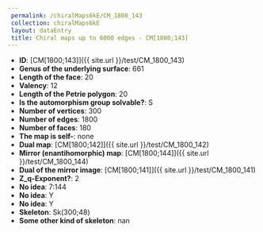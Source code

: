 ```yaml
--- 
 permalink: /chiralMaps6kE/CM_1800_143 
 collection: chiralMaps6kE
 layout: dataEntry
 title: Chiral maps up to 6000 edges - CM[1800;143]
---
```


- **ID**: [CM[1800;143]]({{ site.url }}/test/CM_1800_143)
- **Genus of the underlying surface**: 661
- **Length of the face**: 20
- **Valency**: 12
- **Length of the Petrie polygon**: 20
- **Is the automorphism group solvable?**: S
- **Number of vertices**: 300
- **Number of edges**: 1800
- **Number of faces**: 180
- **The map is self-**: none
- **Dual map**: [CM[1800;142]]({{ site.url }}/test/CM_1800_142)
- **Mirror (enantihomorphic) map**: [CM[1800;144]]({{ site.url }}/test/CM_1800_144)
- **Dual of the mirror image**: [CM[1800;141]]({{ site.url }}/test/CM_1800_141)
- **Z_q-Exponent?**: 2
- **No idea**:  7:144
- **No idea**: Y
- **No idea**: Y
- **Skeleton**: Sk(300;48)
- **Some other kind of skeleton**: nan
